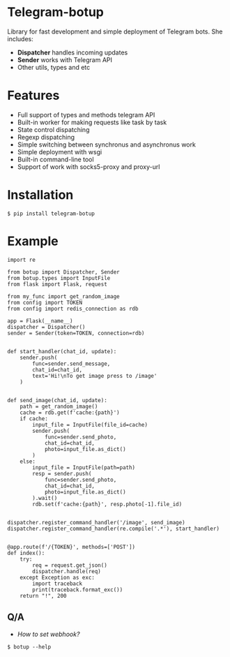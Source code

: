 # Telegram-botup

Library for fast development and simple deployment of Telegram bots. She includes:

- **Dispatcher** handles incoming updates
- **Sender** works with Telegram API
- Other utils, types and etc

# Features

- Full support of types and methods telegram API
- Built-in worker for making requests like task by task
- State control dispatching
- Regexp dispatching
- Simple switching between synchronus and asynchronus work
- Simple deployment with wsgi
- Built-in command-line tool
- Support of work with socks5-proxy and proxy-url



# Installation
```
$ pip install telegram-botup
```

# Example
```
import re

from botup import Dispatcher, Sender
from botup.types import InputFile
from flask import Flask, request

from my_func import get_random_image
from config import TOKEN
from config import redis_connection as rdb

app = Flask(__name__)
dispatcher = Dispatcher()
sender = Sender(token=TOKEN, connection=rdb)


def start_handler(chat_id, update):
    sender.push(
        func=sender.send_message,
        chat_id=chat_id,
        text='Hi!\nTo get image press to /image'
    )


def send_image(chat_id, update):
    path = get_random_image()
    cache = rdb.get(f'cache:{path}')
    if cache:
        input_file = InputFile(file_id=cache)
        sender.push(
            func=sender.send_photo,
            chat_id=chat_id,
            photo=input_file.as_dict()
        )
    else:
        input_file = InputFile(path=path)
        resp = sender.push(
            func=sender.send_photo,
            chat_id=chat_id,
            photo=input_file.as_dict()
        ).wait()
        rdb.set(f'cache:{path}', resp.photo[-1].file_id)


dispatcher.register_command_handler('/image', send_image)
dispatcher.register_command_handler(re.compile('.*'), start_handler)


@app.route(f'/{TOKEN}', methods=['POST'])
def index():
    try:
        req = request.get_json()
        dispatcher.handle(req)
    except Exception as exc:
        import traceback
        print(traceback.format_exc())
    return "!", 200

```

## Q/A

* *How to set webhook?*

```
$ botup --help
```
